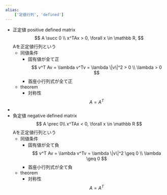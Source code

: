 ```yaml
---
alias:
    ['定値行列', 'defined']
---
```

- 正定値 positive defined matrix
    $$ A \succ 0 \\ x^TAx > 0, \forall x \in \mathbb R, $$
    Aを正定値行列という
    - 同値条件
        - 固有値が全て正
            $$ v^T Av = \lambda v^Tv = \lambda \|v\|^2 > 0 \\ \lambda > 0 $$
        - 首座小行列式が全て正
    - theorem
        - 対称性
            $$ A = A^T $$
- 
- 負定値 negative defined matrix
    $$ A \prec 0\\ x^TAx < 0, \forall x \in \mathbb R $$
    Aを正定値行列という
    - 同値条件
        - 固有値が全て負
            $$ v^T Av = \lambda v^Tv = \lambda \|v\|^2 \geq 0 \\ \lambda \geq 0 $$
        - 首座小行列式が全て負
    - theorem
        - 対称性
            $$ A = A^T $$